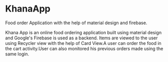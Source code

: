# KhanaApp
Food order Application with the help of material design and firebase.
<p>Khana App is an online food ordering application built using material design and Google's Firebase is used as a backend. Items are viewed to the user using Recycler view with the help of Card View.A user can order the food in the cart activity.User can also monitored his previous orders made using the same login.</p>
